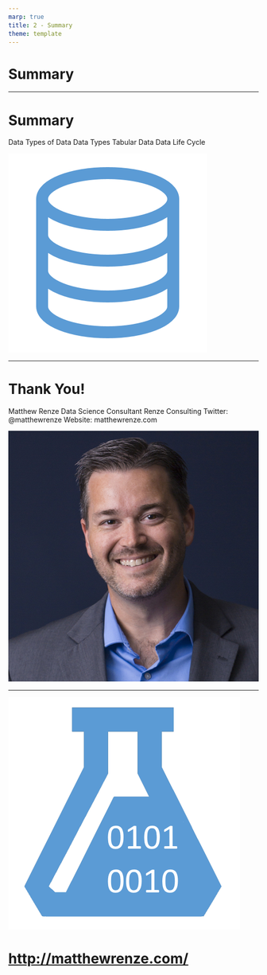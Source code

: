 ```yaml
---
marp: true
title: 2 - Summary
theme: template
---
```


<!-- _class: title-only -->

# Summary

<!--
Finally, let's summarize the key concepts that we learned in the course.
-->

---

<!-- _class: title-two-content-left-center -->

# Summary

Data
Types of Data
Data Types
Tabular Data
Data Life Cycle

![image An icon of a database in a flat minimalist style](images/444-33.png)


<!--
In this course, we learned about data as a foundation for data science.

[1] First, we learned that data are a collection of facts that describe observations of the world around us.

[2] Next, we learned that there are various types of data ... including categorical and numerical data.

[3] Then, we learned that data can be represented and stored in computers using data types.

[4] Next, we learned that tabular data are data organized into rows and columns so that they can be queried effectively.

[5] Finally, we learned that data moves through a life cycle as a journey from data collection to action.
-->

---

<!-- _class: title-two-content-left-center -->

# Thank You!

Matthew Renze
Data Science Consultant
Renze Consulting
Twitter: @matthewrenze
Website: matthewrenze.com

![image A professional headshot of Matthew Renze -- who is a data science consultant, author, and public speaker](images/367-8.jpg)

<!--
Thank you for joining me for this introductory course on data for data science.

I hope that you have found this information valuable and that it has helped you move forward on your data-science journey.

Please be sure to keep in touch via my website and social media... and I hope to see you again in another course in the near future.
-->

---

<!-- _class: title-only -->

![bg contain The logo of Renze Consulting -- an icon of a laboratory flask with the binary characters "0101" and "0010" superimposed on top of the flask and stacked one on top of the other, in a minimalistic style](images/519-16.png)

# http://matthewrenze.com/